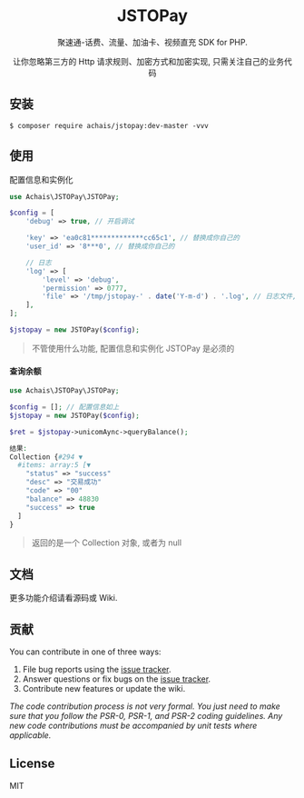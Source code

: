 <h1 align="center"> JSTOPay </h1>

<p align="center"> 聚速通-话费、流量、加油卡、视频直充 SDK for PHP.</p>

<p align="center"> 让你忽略第三方的 Http 请求规则、加密方式和加密实现, 只需关注自己的业务代码</p>

## 安装

```shell
$ composer require achais/jstopay:dev-master -vvv
```

## 使用
配置信息和实例化
```php
use Achais\JSTOPay\JSTOPay;

$config = [
    'debug' => true, // 开启调试

    'key' => 'ea0c81*************cc65c1', // 替换成你自己的
    'user_id' => '8***0', // 替换成你自己的

    // 日志
    'log' => [
        'level' => 'debug',
        'permission' => 0777,
        'file' => '/tmp/jstopay-' . date('Y-m-d') . '.log', // 日志文件, 你可以自定义
    ],
];

$jstopay = new JSTOPay($config);
```
> 不管使用什么功能, 配置信息和实例化 JSTOPay 是必须的

#### 查询余额
```php
use Achais\JSTOPay\JSTOPay;

$config = []; // 配置信息如上
$jstopay = new JSTOPay($config);

$ret = $jstopay->unicomAync->queryBalance();

结果:
Collection {#294 ▼
  #items: array:5 [▼
    "status" => "success"
    "desc" => "交易成功"
    "code" => "00"
    "balance" => 48830
    "success" => true
  ]
}
```
> 返回的是一个 Collection 对象, 或者为 null

## 文档

更多功能介绍请看源码或 Wiki.

## 贡献

You can contribute in one of three ways:

1. File bug reports using the [issue tracker](https://github.com/achais/lianlianpay/issues).
2. Answer questions or fix bugs on the [issue tracker](https://github.com/achais/lianlianpay/issues).
3. Contribute new features or update the wiki.

_The code contribution process is not very formal. You just need to make sure that you follow the PSR-0, PSR-1, and PSR-2 coding guidelines. Any new code contributions must be accompanied by unit tests where applicable._

## License

MIT